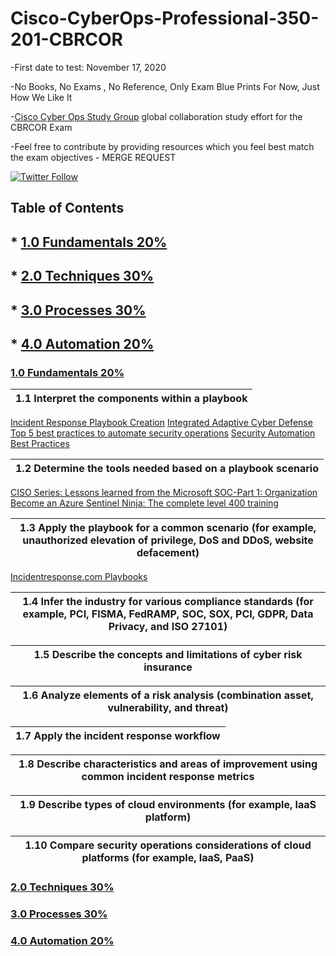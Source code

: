 # Cisco-CyberOps-Professional-350-201-CBRCOR
-First date to test: November 17, 2020

-No Books, No Exams , No Reference, Only Exam Blue Prints For Now, Just How We Like It

-[Cisco Cyber Ops Study Group](https://www.facebook.com/groups/414895922232717/) global collaboration study effort for the CBRCOR Exam

-Feel free to contribute by providing resources which you feel best match the exam objectives - MERGE REQUEST

[![Twitter Follow](https://img.shields.io/twitter/follow/DoGByTeZN.svg?style=social&label=Follow%20%40DoGByTeZN)](https://twitter.com/DoGByTeZN)

## Table of Contents
## * [1.0 Fundamentals 20%](https://github.com/DoGByTe-ZN/Cisco-CyberOps-Professional-350-201-CBRCOR/blob/master/README.md#10-fundamentals-20)
## * [2.0 Techniques 30%](https://github.com/DoGByTe-ZN/Cisco-CyberOps-Professional-350-201-CBRCOR/blob/master/README.md#20-techniques-30)
## * [3.0 Processes 30%](https://github.com/DoGByTe-ZN/Cisco-CyberOps-Professional-350-201-CBRCOR/blob/master/README.md#30-processes-30)
## * [4.0 Automation 20%](https://github.com/DoGByTe-ZN/Cisco-CyberOps-Professional-350-201-CBRCOR/blob/master/README.md#40-automation-20)

### [1.0 Fundamentals 20%](https://github.com/DoGByTe-ZN/Cisco-CyberOps-Professional-350-201-CBRCOR/blob/master/README.md#10-fundamentals-20)
1.1 Interpret the components within a playbook |  
----  |  
[Incident Response Playbook Creation](https://www.sans.org/cyber-security-summit/archives/file/summit-archive-1559689083.pdf)
[Integrated Adaptive Cyber Defense](https://www.iacdautomate.org/)
[Top 5 best practices to automate security operations](https://www.microsoft.com/security/blog/2017/08/03/top-5-best-practices-to-automate-security-operations/)
[Security Automation Best Practices](https://www.rapid7.com/globalassets/_pdfs/whitepaperguide/rapid7-komand-automation-best-practices-whitepaper.pdf)

1.2 Determine the tools needed based on a playbook scenario |  
----  |  
[CISO Series: Lessons learned from the Microsoft SOC-Part 1: Organization](https://www.microsoft.com/security/blog/2019/02/21/lessons-learned-from-the-microsoft-soc-part-1-organization/)
[Become an Azure Sentinel Ninja: The complete level 400 training](https://techcommunity.microsoft.com/t5/azure-sentinel/become-an-azure-sentinel-ninja-the-complete-level-400-training/ba-p/1246310?fbclid=IwAR2foglGnNoQnBuM3XLeBQpk-fcDaLchOuCQa4Y6GPCWdNbjedBzACLw4K0#)

1.3 Apply the playbook for a common scenario (for example, unauthorized elevation of   privilege, DoS and DDoS, website defacement) |  
----  |  
[Incidentresponse.com Playbooks](https://www.incidentresponse.com/playbooks/)

1.4  Infer the industry for various compliance standards (for example, PCI, FISMA, FedRAMP, SOC, SOX, PCI, GDPR, Data Privacy, and ISO 27101) |  
----  |  

1.5 Describe the concepts and limitations of cyber risk insurance |  
----  |  

1.6 Analyze elements of a risk analysis (combination asset, vulnerability, and threat) |  
----  |  

1.7 Apply the incident response workflow |  
----  |  

1.8 Describe characteristics and areas of improvement using common incident response metrics |  
----  |  

1.9  Describe types of cloud environments (for example, IaaS platform) |  
----  |  

1.10 Compare security operations considerations of cloud platforms (for example, IaaS, PaaS) |  
----  |  

### [2.0 Techniques 30%](https://github.com/DoGByTe-ZN/Cisco-CyberOps-Professional-350-201-CBRCOR/blob/master/README.md#20-techniques-30)
### [3.0 Processes 30%](https://github.com/DoGByTe-ZN/Cisco-CyberOps-Professional-350-201-CBRCOR/blob/master/README.md#30-processes-30)
### [4.0 Automation 20%](https://github.com/DoGByTe-ZN/Cisco-CyberOps-Professional-350-201-CBRCOR/blob/master/README.md#40-automation-20)
